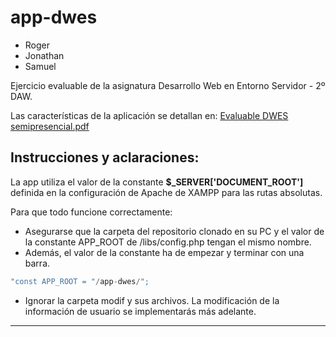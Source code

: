 # app-dwes

 - Roger
 - Jonathan
 - Samuel

Ejercicio evaluable de la asignatura Desarrollo Web en Entorno Servidor - 2º DAW.

Las características de la aplicación se detallan en:
[Evaluable DWES semipresencial.pdf](https://github.com/RSMKode/app-dwes/files/13383127/Evaluable.DWES.semipresencial.pdf)

## Instrucciones y aclaraciones:
La app utiliza el valor de la constante **$_SERVER['DOCUMENT_ROOT']** definida en la configuración de Apache de XAMPP para las rutas absolutas.

Para que todo funcione correctamente:
- Asegurarse que la carpeta del repositorio clonado en su PC y el valor de la constante APP_ROOT de /libs/config.php tengan el mismo nombre.
- Además, el valor de la constante ha de empezar y terminar con una barra.
```PHP
"const APP_ROOT = "/app-dwes/";
```
- Ignorar la carpeta modif y sus archivos. La modificación de la información de usuario se implementarás más adelante.

---
